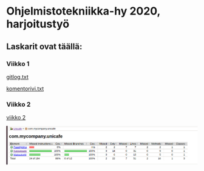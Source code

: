 # Ohjelmistotekniikka-hy 2020, harjoitustyö

## Laskarit ovat täällä:

### Viikko 1
[gitlog.txt](https://github.com/anadis504/ot-harjoitustyo/blob/master/laskarit/viikko1/gitlog.txt)

[komentorivi.txt](https://github.com/anadis504/ot-harjoitustyo/blob/master/laskarit/viikko1/komentorivi.txt)

### Viikko 2
[viikko 2](https://github.com/anadis504/ot-harjoitustyo/tree/master/laskarit/viikko2)

![Testikattavuus Unicafe](https://github.com/anadis504/ot-harjoitustyo/blob/master/laskarit/viikko2/kuvat/unicafe-testikattavuus.png)


